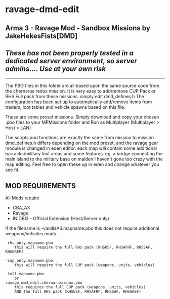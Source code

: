 # ravage-dmd-edit
## Arma 3 - Ravage Mod - Sandbox Missions by JakeHekesFists[DMD]
## _These has not been properly tested in a dedicated server environment, so server admins.... Use at your own risk_
--------------------------------------------------------------------------------------

The PBO files in this folder are all based upon the same source code from the chernarus redux mission.
It is very easy to add/remove CUP Pack or RHS Full pack from these missions. 
simply edit dmd_defines.h
The configuration has been set up to automatically add/remove items from traders, loot tables and vehicle spawns based on this file. 

These are some preset missions.
Simply download and copy your chosen .pbo files to your MPMissions folder and Run as Multiplayer (Multiplayer > Host > LAN)

The scripts and functions are exactly the same from mission to mission.
dmd_defines.h differs depending on the mod preset, and the ravage gear module is changed in eden editor. 
each map will contain some additional barracks/military loot areas and some features. 
eg, a bridge connecting the main island to the military base on malden
I haven't gone too crazy with the map editing. Feel free to open these up in eden and change whatever you see fit. 

MOD REQUIREMENTS
--------------------------
All Mods require
* CBA_A3
* Ravage
* INIDBI2 - Official Extension (Host/Server only)

If the filename is 
	-vanillaA3.mapname.pbo
		this does not require additional weapons/vehicles mods.
		
	-rhs_only.mapname.pbo
		this will require the full RHS pack (RHSUSF, RHSAFRF, RHSSAF, RHSGREF)
		
	-cup_only.mapname.pbo
		this will require the full CUP pack (weapons, units, vehicles)
	
	-full.mapname.pbo
		or
	ravage_dmd_edit.chernarusredux.pbo
		this requires the full CUP pack (weapons, units, vehicles)
		AND the full RHS pack (RHSUSF, RHSAFRF, RHSSAF, RHSGREF)